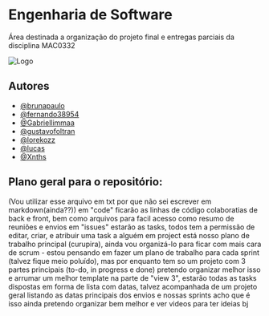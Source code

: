 # Engenharia de Software

Área destinada a organização do projeto final e entregas parciais da disciplina MAC0332


![Logo]([https://www.deviante.com.br/wp-content/uploads/2021/02/25.-Engenharia-de-Software.png](https://lh3.googleusercontent.com/proxy/2J4-iWlaypK_wwWf5nx4LDir3tPw9NrLCgjSWmViuDM8ADv3HLQr2O23TyxZAdjfTfeaK-L9RIx7090dveSzl6l-7oOfZ0sPRZAQSym5NzQu3mCVpPNufBxoK4zsXdmsV-iYEc02mDy5VRTRsySDBhFJ1ABkm7nP3fLhEA))


## Autores

- [@brunapaulo](https://github.com/brunapaulo)
- [@fernando38954](https://github.com/fernando38954)
- [@Gabriellimmaa](https://github.com/Gabriellimmaa)
- [@gustavofoltran](https://github.com/gustavofoltran)
- [@lorekozz](https://github.com/lorekozz)
- [@lucas](https://www.instagram.com/franco.lucasr/)
- [@Xnths](https://github.com/Xnths)

## Plano geral para o repositório:
(Vou utilizar esse arquivo em txt por que não sei escrever em markdown(ainda??))
em "code" ficarão as linhas de código colaboratias de back e front, bem como arquivos para facil acesso como resumo de reuniões e envios 
em "issues" estarão as tasks, todos tem a permissão de editar, criar, e atribuir uma task a alguém
em project está nosso plano de trabalho principal (curupira), ainda vou organizá-lo para ficar com mais cara de scrum - estou pensando em fazer um plano de trabalho para cada sprint (talvez fique meio poluído), mas por enquanto tem so um projeto com 3 partes principais (to-do, in progress e done)
pretendo organizar melhor isso e arrumar um melhor template
na parte de "view 3", estarão todas as tasks dispostas em forma de lista com datas, talvez acompanhada de um projeto geral listando as datas principais dos envios e nossas sprints 
acho que é isso ainda pretendo organizar bem melhor e ver videos para ter ideias bj
